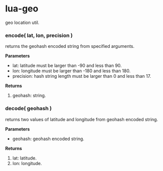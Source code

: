 # lua-geo

geo location util.


### encode( lat, lon, precision )

returns the geohash encoded string from specified arguments.

**Parameters**

- lat: latitude must be larger than -90  and less than 90.
- lon: longitude must be larger than -180 and less than 180.
- precision: hash string length must be larger than 0 and less than 17.

**Returns**

1. geohash: string.


### decode( geohash )

returns two values of latitude and longitude from geohash encoded string.

**Parameters**

- geohash: geohash encoded string.

**Returns**

1. lat: latitude.
2. lon: longitude.


